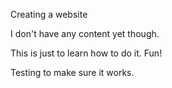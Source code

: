 Creating a website

I don't have any content yet though. 

This is just to learn how to do it. Fun! 

Testing to make sure it works.
